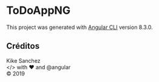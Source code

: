 # ToDoAppNG

This project was generated with [Angular CLI](https://github.com/angular/angular-cli) version 8.3.0.

## Créditos

Kike Sanchez  
</> with ♥ and @angular  
© 2019
